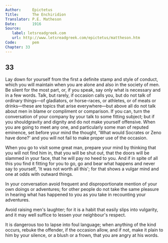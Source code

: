 ```yaml
---
Author:     Epictetus  
Title:      The Enchiridion  
Translator: P.E. Matheson
Date:       1916  
Source:
   label: letsreadgreek.com
   url: http://www.letsreadgreek.com/epictetus/mattheson.htm
Code:       pem  
Chapter: 33
---
```

##  33

Lay down for yourself from the first a definite stamp and style of conduct,
which you will maintain when you are alone and also in the society of men. Be
silent for the most part, or, if you speak, say only what is necessary and in a
few words. Talk, but rarely, if occasion calls you, but do not talk of ordinary
things—of gladiators, or horse-races, or athletes, or of meats or drinks—these
are topics that arise everywhere—but above all do not talk about men in blame
or compliment or comparison. If you can, turn the conversation of your company
by your talk to some fitting subject; but if you shouldgravity and dignity and
do not make yourself offensive. When you are going to meet any one, and
particularly some man of reputed eminence, set before your mind the thought,
'What would Socrates or Zeno have done?' and you will not fail to make proper
use of the occasion.

When you go to visit some great man, prepare your mind by thinking that you
will not find him in, that you will be shut out, that the doors will be slammed
in your face, that he will pay no heed to you. And if in spite of all this you
find it fitting for you to go, go and bear what happens and never say to
yourself, 'It was not worth all this'; for that shows a vulgar mind and one at
odds with outward things.

In your conversation avoid frequent and disproportionate mention of your own
doings or adventures; for other people do not take the same pleasure in hearing
what has happened to you as you take in recounting your adventures.

Avoid raising men's laughter; for it is a habit that easily slips into
vulgarity, and it may well suffice to lessen your neighbour's respect.

It is dangerous too to lapse into foul language; when anything of the kind
occurs, rebuke the offender, if the occasion allow, and if not, make it plain
to him by your silence, or a blush or a frown, that you are angry at his words.


